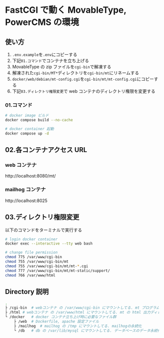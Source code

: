 # FastCGI で動く MovableType, PowerCMS の環境

## 使い方

1. `.env.example`を`.env`にコピーする
1. 下記`01.コマンド`でコンテナを立ち上げる
1. MovableType の zip ファイルを`cgi-bin`で解凍する
1. 解凍された`cgi-bin/MT*`ディレクトリを`cgi-bin/mt`にリネームする
1. `docker/web/debian/mt-config.cgi`を`cgi-bin/mt/mt-config.cgi`にコピーする
1. 下記`03.ディレクトリ権限変更`で web コンテナのディレクトリ権限を変更する

### 01.コマンド

```sh
# docker image ビルド
docker compose build --no-cache

# docker container 起動
docker compose up -d
```

## 02.各コンテナアクセス URL

### web コンテナ

http://localhost:8080/mt/

### mailhog コンテナ

http://localhost:8025

## 03.ディレクトリ権限変更

以下のコマンドをターミナルで実行する

```sh
# login docker container
docker exec --interactive --tty web bash

# change file permission
chmod 775 /var/www/cgi-bin
chmod 755 /var/www/cgi-bin/mt
chmod 755 /var/www/cgi-bin/mt/mt-*.cgi
chmod 777 /var/www/cgi-bin/mt/mt-static/support/
chmod 766 /var/www/html
```

## Directory 説明

```sh tree
.
├ /cgi-bin	# webコンテナ の /var/www/cgi-bin にマウントしてる. mt プログラムファイルを置いとくところ.
├ /html	# webコンテナ の /var/www/html にマウントしてる. mt の html 出力ディレクトリかつ Web ルート.
└ /docker	# docker コンテナ立ち上げ時に必要なファイル群
	├ /web	# Dockerfile, apache 設定ファイル
	├ /mailhog	# mailhog の /tmp にマウントしてる. mailhogの永続化
	└ /db	# db の /var/lib/mysql にマウントしてる. データベースのデータ永続化のため.
```
